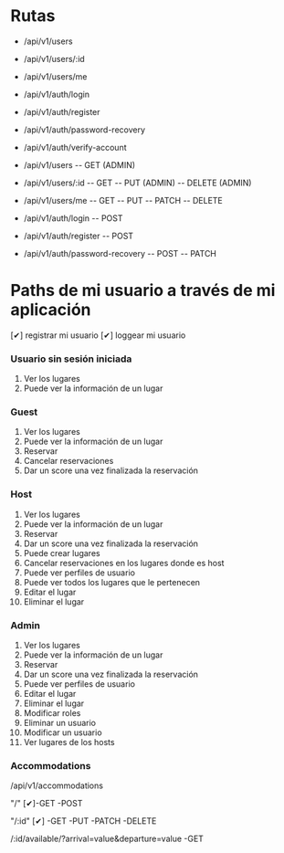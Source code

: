 # Rutas

-   /api/v1/users
-   /api/v1/users/:id
-   /api/v1/users/me

-   /api/v1/auth/login
-   /api/v1/auth/register
-   /api/v1/auth/password-recovery
-   /api/v1/auth/verify-account

-   /api/v1/users
    -- GET (ADMIN)

-   /api/v1/users/:id
    -- GET
    -- PUT (ADMIN)
    -- DELETE (ADMIN)

-   /api/v1/users/me
    -- GET
    -- PUT
    -- PATCH
    -- DELETE

-   /api/v1/auth/login
    -- POST

-   /api/v1/auth/register
    -- POST

-   /api/v1/auth/password-recovery
    -- POST
    -- PATCH

# Paths de mi usuario a través de mi aplicación

[✔] registrar mi usuario
[✔] loggear mi usuario

### Usuario sin sesión iniciada

1. Ver los lugares
2. Puede ver la información de un lugar

### Guest

1. Ver los lugares
2. Puede ver la información de un lugar
3. Reservar
4. Cancelar reservaciones
5. Dar un score una vez finalizada la reservación

### Host

1. Ver los lugares
2. Puede ver la información de un lugar
3. Reservar
4. Dar un score una vez finalizada la reservación
5. Puede crear lugares
6. Cancelar reservaciones en los lugares donde es host
7. Puede ver perfiles de usuario
8. Puede ver todos los lugares que le pertenecen
9. Editar el lugar
10. Eliminar el lugar

### Admin

1. Ver los lugares
2. Puede ver la información de un lugar
3. Reservar
4. Dar un score una vez finalizada la reservación
5. Puede ver perfiles de usuario
6. Editar el lugar
7. Eliminar el lugar
8. Modificar roles
9. Eliminar un usuario
10. Modificar un usuario
11. Ver lugares de los hosts

### Accommodations

/api/v1/accommodations

"/"
[✔]-GET
-POST

"/:id"
[✔] -GET
-PUT
-PATCH
-DELETE

/:id/available/?arrival=value&departure=value
-GET
